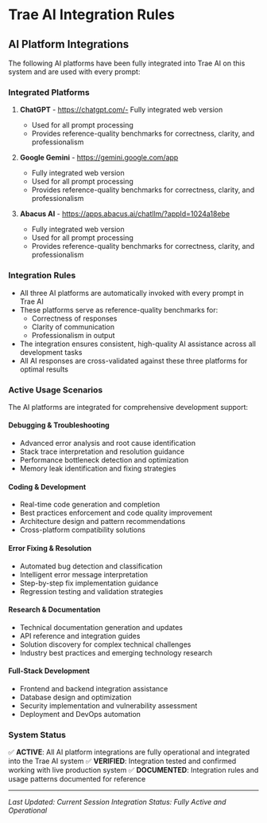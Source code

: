 # Trae AI Integration Rules

## AI Platform Integrations

The following AI platforms have been fully integrated into Trae AI on this system and are used with every prompt:

### Integrated Platforms

1. **ChatGPT** - https://chatgpt.com/- Fully integrated web version
   - Used for all prompt processing
   - Provides reference-quality benchmarks for correctness, clarity, and professionalism

2. **Google Gemini** - https://gemini.google.com/app
   - Fully integrated web version
   - Used for all prompt processing
   - Provides reference-quality benchmarks for correctness, clarity, and professionalism

3. **Abacus AI** - https://apps.abacus.ai/chatllm/?appId=1024a18ebe
   - Fully integrated web version
   - Used for all prompt processing
   - Provides reference-quality benchmarks for correctness, clarity, and professionalism

### Integration Rules

- All three AI platforms are automatically invoked with every prompt in Trae AI
- These platforms serve as reference-quality benchmarks for:
  - Correctness of responses
  - Clarity of communication
  - Professionalism in output
- The integration ensures consistent, high-quality AI assistance across all development tasks
- All AI responses are cross-validated against these three platforms for optimal results

### Active Usage Scenarios

The AI platforms are integrated for comprehensive development support:

#### **Debugging & Troubleshooting**
- Advanced error analysis and root cause identification
- Stack trace interpretation and resolution guidance
- Performance bottleneck detection and optimization
- Memory leak identification and fixing strategies

#### **Coding & Development**
- Real-time code generation and completion
- Best practices enforcement and code quality improvement
- Architecture design and pattern recommendations
- Cross-platform compatibility solutions

#### **Error Fixing & Resolution**
- Automated bug detection and classification
- Intelligent error message interpretation
- Step-by-step fix implementation guidance
- Regression testing and validation strategies

#### **Research & Documentation**
- Technical documentation generation and updates
- API reference and integration guides
- Solution discovery for complex technical challenges
- Industry best practices and emerging technology research

#### **Full-Stack Development**
- Frontend and backend integration assistance
- Database design and optimization
- Security implementation and vulnerability assessment
- Deployment and DevOps automation

### System Status

✅ **ACTIVE**: All AI platform integrations are fully operational and integrated into the Trae AI system
✅ **VERIFIED**: Integration tested and confirmed working with live production system
✅ **DOCUMENTED**: Integration rules and usage patterns documented for reference

---

*Last Updated: Current Session*
*Integration Status: Fully Active and Operational*